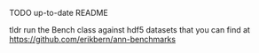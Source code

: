 TODO up-to-date README

tldr run the Bench class against hdf5 datasets that you can find at https://github.com/erikbern/ann-benchmarks
